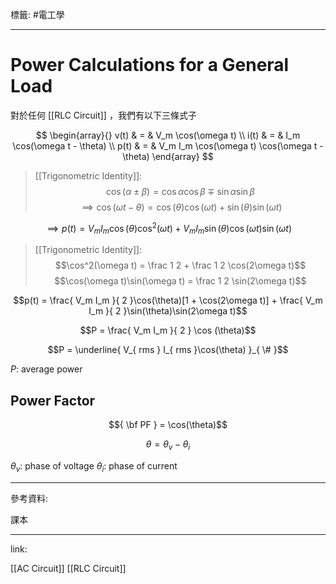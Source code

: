 標籤: #電工學 

---

# Power Calculations for a General Load

對於任何 [[RLC Circuit]] ，我們有以下三條式子

$$
\begin{array}{}
	v(t) & = & V_m \cos(\omega t) \\
	i(t) & = & I_m \cos(\omega t - \theta) \\
	p(t) & = & 
	V_m I_m \cos(\omega t) \cos(\omega t - \theta)
\end{array}
$$

> [[Trigonometric Identity]]:
> $$\cos(\alpha \pm \beta) = \cos\alpha\cos\beta\mp\sin\alpha\sin\beta$$
> $$\implies \cos(\omega t - \theta) = \cos(\theta) \cos(\omega t) + \sin(\theta)\sin(\omega t)$$

$$\implies p(t) = 
V_mI_m\cos(\theta)\cos^2(\omega t) + 
V_m I_m \sin (\theta)\cos(\omega t)\sin(\omega t)$$

> [[Trigonometric Identity]]:
> $$\cos^2(\omega t) = \frac 1 2 + \frac 1 2 \cos(2\omega t)$$
> $$\cos(\omega t)\sin(\omega t) = \frac 1 2 \sin(2\omega t)$$

$$p(t) = \frac{ V_m I_m }{ 2 }\cos(\theta)[1 + \cos(2\omega t)] + \frac{ V_m I_m }{ 2 }\sin(\theta)\sin(2\omega t)$$

$$P = \frac{ V_m I_m }{ 2 } \cos (\theta)$$

$$P = \underline{ V_{ rms } I_{ rms }\cos(\theta) }_{ \# }$$

$P$: average power

## Power Factor

$${ \bf PF } = \cos(\theta)$$

$$\theta = \theta_v - \theta_i$$

$\theta_v$: phase of voltage
$\theta_i$: phase of current

---

參考資料:

課本

---

link:

[[AC Circuit]]
[[RLC Circuit]]